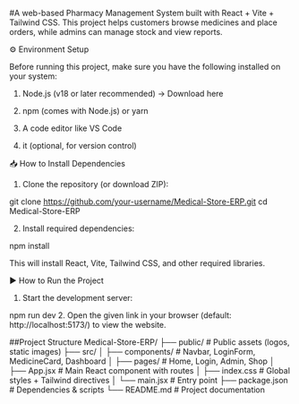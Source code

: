 #A web-based Pharmacy Management System built with React + Vite + Tailwind CSS.
This project helps customers browse medicines and place orders, while admins can manage stock and view reports.

⚙️ Environment Setup

Before running this project, make sure you have the following installed on your system:

1. Node.js (v18 or later recommended) → Download here

2. npm (comes with Node.js) or yarn

3. A code editor like VS Code

4. it (optional, for version control)

📥 How to Install Dependencies

1. Clone the repository (or download ZIP):

git clone https://github.com/your-username/Medical-Store-ERP.git
cd Medical-Store-ERP


2. Install required dependencies:

npm install


This will install React, Vite, Tailwind CSS, and other required libraries.

▶️ How to Run the Project

1. Start the development server:

npm run dev
2. Open the given link in your browser (default: http://localhost:5173/) to view the website.


##Project Structure
Medical-Store-ERP/
├── public/                  # Public assets (logos, static images)
├── src/
│   ├── components/          # Navbar, LoginForm, MedicineCard, Dashboard
│   ├── pages/               # Home, Login, Admin, Shop
│   ├── App.jsx              # Main React component with routes
│   ├── index.css            # Global styles + Tailwind directives
│   └── main.jsx             # Entry point
├── package.json             # Dependencies & scripts
└── README.md                # Project documentation
